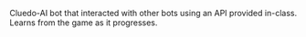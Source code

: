 Cluedo-AI bot that interacted with other bots using an API provided in-class. Learns from the game as it progresses. 
